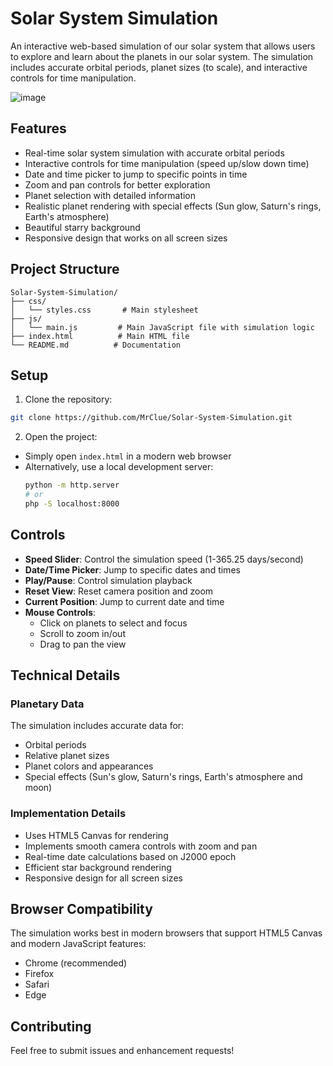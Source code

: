# Solar System Simulation

An interactive web-based simulation of our solar system that allows users to explore and learn about the planets in our solar system. The simulation includes accurate orbital periods, planet sizes (to scale), and interactive controls for time manipulation.

![image](https://github.com/user-attachments/assets/327778f7-3176-45b1-9f47-05567e85ee6b)


## Features

- Real-time solar system simulation with accurate orbital periods
- Interactive controls for time manipulation (speed up/slow down time)
- Date and time picker to jump to specific points in time
- Zoom and pan controls for better exploration
- Planet selection with detailed information
- Realistic planet rendering with special effects (Sun glow, Saturn's rings, Earth's atmosphere)
- Beautiful starry background
- Responsive design that works on all screen sizes

## Project Structure

```
Solar-System-Simulation/
├── css/
│   └── styles.css       # Main stylesheet
├── js/
│   └── main.js         # Main JavaScript file with simulation logic
├── index.html          # Main HTML file
└── README.md          # Documentation
```

## Setup

1. Clone the repository:

```bash
git clone https://github.com/MrClue/Solar-System-Simulation.git
```

2. Open the project:

- Simply open `index.html` in a modern web browser
- Alternatively, use a local development server:
  ```bash
  python -m http.server
  # or
  php -S localhost:8000
  ```

## Controls

- **Speed Slider**: Control the simulation speed (1-365.25 days/second)
- **Date/Time Picker**: Jump to specific dates and times
- **Play/Pause**: Control simulation playback
- **Reset View**: Reset camera position and zoom
- **Current Position**: Jump to current date and time
- **Mouse Controls**:
  - Click on planets to select and focus
  - Scroll to zoom in/out
  - Drag to pan the view

## Technical Details

### Planetary Data

The simulation includes accurate data for:

- Orbital periods
- Relative planet sizes
- Planet colors and appearances
- Special effects (Sun's glow, Saturn's rings, Earth's atmosphere and moon)

### Implementation Details

- Uses HTML5 Canvas for rendering
- Implements smooth camera controls with zoom and pan
- Real-time date calculations based on J2000 epoch
- Efficient star background rendering
- Responsive design for all screen sizes

## Browser Compatibility

The simulation works best in modern browsers that support HTML5 Canvas and modern JavaScript features:

- Chrome (recommended)
- Firefox
- Safari
- Edge

## Contributing

Feel free to submit issues and enhancement requests!
